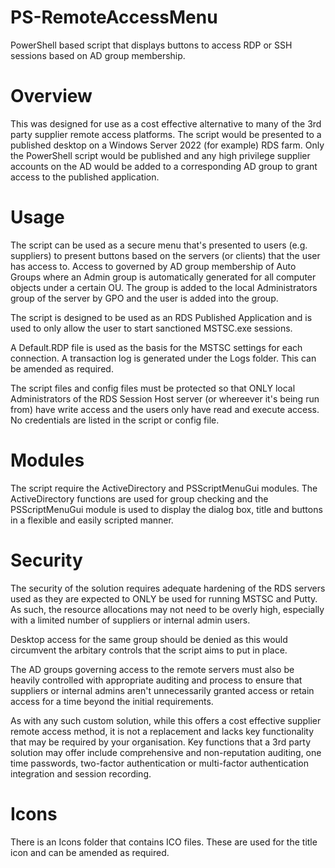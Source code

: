 # PS-RemoteAccessMenu
PowerShell based script that displays buttons to access RDP or SSH sessions based on AD group membership.

# Overview
This was designed for use as a cost effective alternative to many of the 3rd party supplier remote access platforms.
The script would be presented to a published desktop on a Windows Server 2022 (for example) RDS farm. Only the
PowerShell script would be published and any high privilege supplier accounts on the AD would be added to a
corresponding AD group to grant access to the published application.

# Usage
The script can be used as a secure menu that's presented to users (e.g. suppliers) to
present buttons based on the servers (or clients) that the user has access to.
Access to governed by AD group membership of Auto Groups where an Admin group is
automatically generated for all computer objects under a certain OU.
The group is added to the local Administrators group of the server by GPO and the
user is added into the group.

The script is designed to be used as an RDS Published Application and is used to only
allow the user to start sanctioned MSTSC.exe sessions.

A Default.RDP file is used as the basis for the MSTSC settings for each connection.
A transaction log is generated under the Logs folder. This can be amended as required.

The script files and config files must be protected so that ONLY local Administrators
of the RDS Session Host server (or whereever it's being run from) have write access
and the users only have read and execute access. No credentials are listed in the
script or config file.

# Modules
The script require the ActiveDirectory and PSScriptMenuGui modules.
The ActiveDirectory functions are used for group checking and the PSScriptMenuGui module is used
to display the dialog box, title and buttons in a flexible and easily scripted manner.

# Security
The security of the solution requires adequate hardening of the RDS servers used as they are expected to ONLY be used
for running MSTSC and Putty. As such, the resource allocations may not need to be overly high, especially with a limited
number of suppliers or internal admin users.

Desktop access for the same group should be denied as this would circumvent the arbitary controls that the script
aims to put in place.

The AD groups governing access to the remote servers must also be heavily controlled with appropriate auditing and process
to ensure that suppliers or internal admins aren't unnecessarily granted access or retain access for a time beyond the initial
requirements.

As with any such custom solution, while this offers a cost effective supplier remote access method, it is not a replacement and lacks
key functionality that may be required by your organisation. Key functions that a 3rd party solution may offer include comprehensive
and non-reputation auditing, one time passwords, two-factor authentication or multi-factor authentication integration and
session recording.

# Icons 
There is an Icons folder that contains ICO files. These are used for the title icon and can be amended as required.
